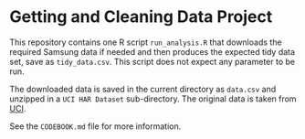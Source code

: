 Getting and Cleaning Data Project
=================================

This repository contains one R script `run_analysis.R` that downloads the
required Samsung data if needed and then produces the expected tidy data set,
save as `tidy_data.csv`. This script does not expect any parameter to be run.

The downloaded data is saved in the current directory as `data.csv` and unzipped
in a `UCI HAR Dataset` sub-directory. The original data is taken from [UCI](http://archive.ics.uci.edu/ml/datasets/Human+Activity+Recognition+Using+Smartphones).

See the `CODEBOOK.md` file for more information.
